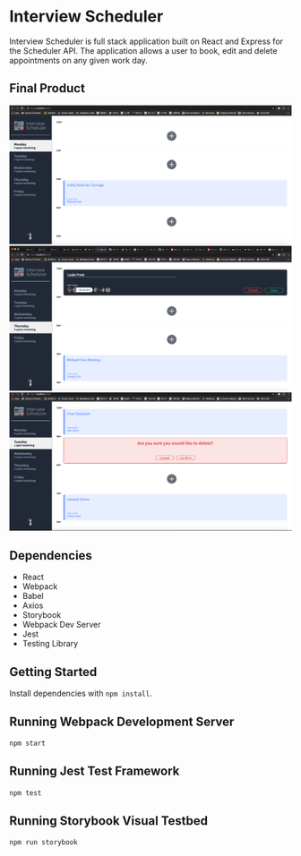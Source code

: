 # Interview Scheduler

Interview Scheduler is full stack application built on React and Express for the Scheduler API.  The application allows a user to book, edit and delete appointments on any given work day.  

## Final Product

!["Screenshot of Landing Page"](https://github.com/iamindika/scheduler/blob/master/docs/Landing-Page.png)
!["Screenshot booking/editing an appointment"](https://github.com/iamindika/scheduler/blob/master/docs/Add-Edit.png)
!["Screenshot deleting an appointment"](https://github.com/iamindika/scheduler/blob/master/docs/Delete.png)

## Dependencies

- React
- Webpack 
- Babel
- Axios
- Storybook 
- Webpack Dev Server 
- Jest
- Testing Library

## Getting Started

Install dependencies with `npm install`.

## Running Webpack Development Server

```sh
npm start
```

## Running Jest Test Framework

```sh
npm test
```

## Running Storybook Visual Testbed

```sh
npm run storybook
```
